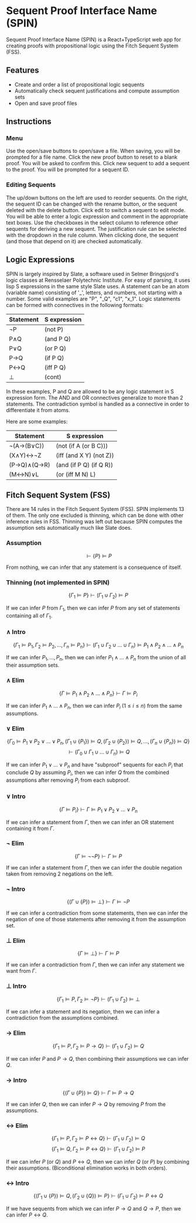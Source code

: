 # Sequent Proof Interface Name (SPIN)

Sequent Proof Interface Name (SPIN) is a React+TypeScript web app for creating
proofs with propositional logic using the Fitch Sequent System (FSS).

## Features

- Create and order a list of propositional logic sequents
- Automatically check sequent justifications and compute assumption sets
- Open and save proof files

## Instructions


### Menu

Use the open/save buttons to open/save a file. When saving, you will be prompted
for a file name. Click the new proof button to reset to a blank proof. You will
be asked to confirm this. Click new sequent to add a sequent to the proof. You
will be prompted for a sequent ID.

### Editing Sequents

The up/down buttons on the left are used to reorder sequents. On the right, the
sequent ID can be changed with the rename button, or the sequent deleted with
the delete button. Click edit to switch a sequent to edit mode. You will be able
to enter a logic expression and comment in the appropriate text boxes. Use the
checkboxes in the select column to reference other sequents for deriving a new
sequent. The justification rule can be selected with the dropdown in the rule
column. When clicking done, the sequent (and those that depend on it) are
checked automatically.

## Logic Expressions

SPIN is largely inspired by Slate, a software used in Selmer Bringsjord's logic
classes at Rensselaer Polytechnic Institute. For easy of parsing, it uses lisp
S expressions in the same style Slate uses. A statement can be an atom (variable
name) consisting of '_', letters, and numbers, not starting with a number. Some
valid examples are "P", "_Q", "c1", "x_1". Logic statements can be formed with
connectives in the following formats:

| Statement | S expression |
|-----------|--------------|
| &not;P    | (not P)      |
| P&and;Q   | (and P Q)    |
| P&or;Q    | (or P Q)     |
| P&rarr;Q  | (if P Q)     |
| P&harr;Q  | (iff P Q)    |
| &perp;    | (cont)       |

In these examples, P and Q are allowed to be any logic statement in S expression
form. The AND and OR connectives generalize to more than 2 statements. The
contradiction symbol is handled as a connective in order to differentiate it
from atoms.

Here are some examples:

| Statement                 | S expression            |
|---------------------------|-------------------------|
| &not;(A&rarr;(B&or;C))    | (not (if A (or B C)))   |
| (X&and;Y)&harr;&not;Z     | (iff (and X Y) (not Z)) |
| (P&rarr;Q)&and;(Q&rarr;R) | (and (if P Q) (if Q R)) |
| (M&harr;N)&or;L           | (or (iff M N) L)        |

## Fitch Sequent System (FSS)

There are 14 rules in the Fitch Sequent System (FSS). SPIN implements 13 of
them. The only one excluded is thinning, which can be done with other inference
rules in FSS. Thinning was left out because SPIN computes the assumption sets
automatically much like Slate does.

### Assumption

$$ \vdash \{P\} \vDash P $$

From nothing, we can infer that any statement is a consequence of itself.

### Thinning (not implemented in SPIN)

$$ \{\Gamma_1\vDash P\} \vdash (\Gamma_1\cup\Gamma_2)\vDash P $$

If we can infer $P$ from $\Gamma_1$, then we can infer $P$ from any set of
statements containing all of $\Gamma_1$.

### $\land$ Intro

$$ \{\Gamma_1\vDash P_1, \Gamma_2\vDash P_2, \ldots, \Gamma_n\vDash P_n\}
\vdash (\Gamma_1\cup\Gamma_2\cup\ldots\cup\Gamma_n)
\vDash P_1\land P_2\land\ldots\land P_n $$

If we can infer $P_1,\ldots,P_n$, then we can infer $P_1\land\ldots\land P_n$
from the union of all their assumption sets.

### $\land$ Elim

$$ \{\Gamma\vDash P_1\land P_2\land\ldots\land P_n\} \vdash \Gamma\vDash P_i $$

If we can infer $P_1\land\ldots\land P_n$, then we can infer $P_i$
($1\leq i\leq n$) from the same assumptions.

### $\lor$ Elim

$$ \{\Gamma_0\vDash P_1\lor P_2\lor\ldots\lor P_n,
(\Gamma_1\cup\{P_1\})\vDash Q, (\Gamma_2\cup\{P_2\})\vDash Q, \ldots,
(\Gamma_n\cup\{P_n\})\vDash Q \}$$
$$ \vdash (\Gamma_0\cup\Gamma_1\cup\ldots\cup\Gamma_n)\vDash Q $$

If we can infer $P_1\lor\ldots\lor P_n$ and have "subproof" sequents for each
$P_i$ that conclude $Q$ by assuming $P_i$, then we can infer $Q$ from the
combined assumptions after removing $P_i$ from each subproof.

### $\lor$ Intro

$$ \{\Gamma\vDash P_i\} \vdash \Gamma\vDash P_1\lor P_2\lor\ldots\lor P_n$$

If we can infer a statement from $\Gamma$, then we can infer an OR statement
containing it from $\Gamma$.

### $\neg$ Elim

$$ \{\Gamma\vDash\neg\neg P\} \vdash \Gamma\vDash P $$

If we can infer a statement from $\Gamma$, then we can infer the double
negation taken from removing 2 negations on the left.

### $\neg$ Intro

$$ \{(\Gamma\cup\{P\})\vDash\bot\} \vdash \Gamma\vDash\neg P $$

If we can infer a contradiction from some statements, then we can infer the
negation of one of those statements after removing it from the assumption set.

### $\bot$ Elim

$$ \{\Gamma\vDash\bot\} \vdash \Gamma\vDash P $$

If we can infer a contradiction from $\Gamma$, then we can infer any statement
we want from $\Gamma$.

### $\bot$ Intro

$$ \{\Gamma_1\vDash P,\Gamma_2\vDash\neg P\}
\vdash (\Gamma_1\cup\Gamma_2) \vDash\bot $$

If we can infer a statement and its negation, then we can infer a contradiction
from the assumptions combined.

### $\rightarrow$ Elim

$$ \{\Gamma_1\vDash P,\Gamma_2\vDash P\rightarrow Q\}
\vdash (\Gamma_1\cup\Gamma_2)\vDash Q $$

If we can infer $P$ and $P\rightarrow Q$, then combining their assumptions we
can infer $Q$.

### $\rightarrow$ Intro

$$ \{(\Gamma\cup\{P\})\vDash Q\} \vdash \Gamma\vDash P\rightarrow Q $$

If we can infer $Q$, then we can infer $P\rightarrow Q$ by removing $P$ from the
assumptions.

### $\leftrightarrow$ Elim

$$ \{\Gamma_1\vDash P,\Gamma_2\vDash P\leftrightarrow Q\}
\vdash (\Gamma_1\cup\Gamma_2)\vDash Q $$
$$ \{\Gamma_1\vDash Q,\Gamma_2\vDash P\leftrightarrow Q\}
\vdash (\Gamma_1\cup\Gamma_2)\vDash P $$

If we can infer $P$ (or $Q$) and $P\leftrightarrow Q$, then we can infer $Q$
(or $P$) by combining their assumptions. (Biconditional elimination works in
both orders).

### $\leftrightarrow$ Intro

$$ \{(\Gamma_1\cup\{P\})\vDash Q,(\Gamma_2\cup\{Q\})\vDash P\}
\vdash (\Gamma_1\cup\Gamma_2)\vDash P\leftrightarrow Q $$

If we have sequents from which we can infer $P\rightarrow Q$ and
$Q\rightarrow P$, then we can infer $P\leftrightarrow Q$.
